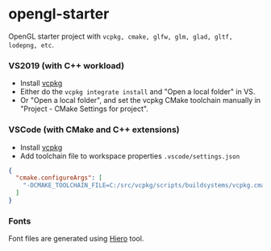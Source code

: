 # opengl-starter

OpenGL starter project with `vcpkg, cmake, glfw, glm, glad, gltf, lodepng, etc`.

### VS2019 (with C++ workload)

- Install [vcpkg](https://github.com/Microsoft/vcpkg)
- Either do the `vcpkg integrate install` and "Open a local folder" in VS.
- Or "Open a local folder", and set the vcpkg CMake toolchain manually in "Project - CMake Settings for project".

### VSCode (with CMake and C++ extensions)

- Install [vcpkg](https://github.com/Microsoft/vcpkg)
- Add toolchain file to workspace properties `.vscode/settings.json`

```json
{
  "cmake.configureArgs": [
    "-DCMAKE_TOOLCHAIN_FILE=C:/src/vcpkg/scripts/buildsystems/vcpkg.cmake"
  ]
}
```
### Fonts

Font files are generated using [Hiero](https://github.com/libgdx/libgdx/wiki/Distance-field-fonts) tool.